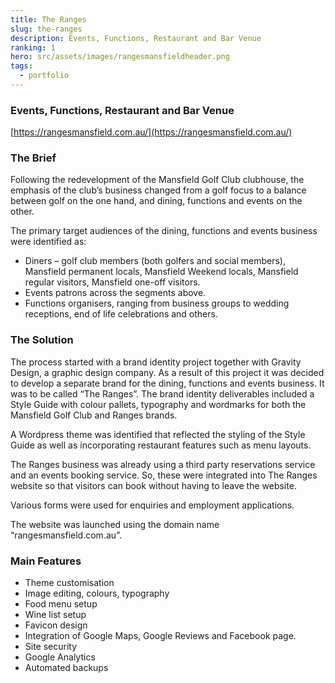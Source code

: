 ```yaml
---
title: The Ranges
slug: the-ranges
description: Events, Functions, Restaurant and Bar Venue
ranking: 1
hero: src/assets/images/rangesmansfieldheader.png
tags:
  - portfolio
---
```


### Events, Functions, Restaurant and Bar Venue

[https://rangesmansfield.com.au/](https://rangesmansfield.com.au/)

### The Brief

Following the redevelopment of the Mansfield Golf Club clubhouse, the emphasis of the club’s business changed from a golf focus to a balance between golf on the one hand, and dining, functions and events on the other.

The primary target audiences of the dining, functions and events business were identified as:

- Diners – golf club members (both golfers and social members), Mansfield permanent locals, Mansfield Weekend locals, Mansfield regular visitors, Mansfield one-off visitors.
- Events patrons across the segments above.
- Functions organisers, ranging from business groups to wedding receptions, end of life celebrations and others.

### The Solution

The process started with a brand identity project together with Gravity Design, a graphic design company. As a result of this project it was decided to develop a separate brand for the dining, functions and events business. It was to be called “The Ranges”. The brand identity deliverables included a Style Guide with colour pallets, typography and wordmarks for both the Mansfield Golf Club and Ranges brands.

A Wordpress theme was identified that reflected the styling of the Style Guide as well as incorporating restaurant features such as menu layouts.

The Ranges business was already using a third party reservations service and an events booking service. So, these were integrated into The Ranges website so that visitors can book without having to leave the website.

Various forms were used for enquiries and employment applications.

The website was launched using the domain name “rangesmansfield.com.au”.

### Main Features

- Theme customisation
- Image editing, colours, typography
- Food menu setup
- Wine list setup
- Favicon design
- Integration of Google Maps, Google Reviews and Facebook page.
- Site security
- Google Analytics
- Automated backups
